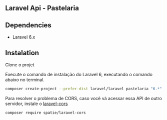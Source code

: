 ## Laravel Api - Pastelaria

## Dependencies

* Laravel 6.x

## Instalation

Clone o projet

Execute o comando de instalação do Laravel 6, executando o comando abaixo no terminal.

```bash
composer create-project --prefer-dist laravel/laravel pastelaria "6.*"
```

Para resolver o problema de CORS, caso você vá acessar essa API de outro servidor, instale o [laravel-cors](https://github.com/spatie/laravel-cors)

```bash
composer require spatie/laravel-cors
```
